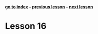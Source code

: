 #### [go to index](https://github.com/KerimCETINBAS/golang) - [previous lesson](https://github.com/KerimCETINBAS/golang/tree/lesson_15) - [next lesson](https://github.com/KerimCETINBAS/golang/tree/lesson_17)

&#10;

# Lesson 16

